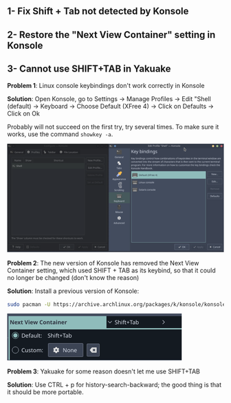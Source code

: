 ## **1**- Fix Shift + Tab not detected by Konsole

## **2**- Restore the "Next View Container" setting in Konsole

## **3**- Cannot use SHIFT+TAB in Yakuake

**Problem 1**: Linux console keybindings don't work correctly in Konsole

**Solution**: Open Konsole, go to Settings -> Manage Profiles -> Edit "Shell (default) -> Keyboard -> Choose Default (XFree 4) -> Click on Defaults -> Click on Ok

Probably will not succeed on the first try, try several times.
To make sure it works, use the command `showkey -a`.

[![Fix keybindings](fix_ShiftTabKonsole_50.png)](https://raw.githubusercontent.com/andreatosti/Dotfiles/KonsoleFixKeybindings/fix_ShiftTabKonsole.png "Fix keybindings")

**Problem 2**: The new version of Konsole has removed the Next View Container setting, which used SHIFT + TAB as its keybind, so that it could no longer be changed (don't know the reason)

**Solution**: Install a previous version of Konsole:

```bash
sudo pacman -U https://archive.archlinux.org/packages/k/konsole/konsole-19.04.2-1-x86_64.pkg.tar.xz
```

![Fix keybindings](nextViewContainer.png "Fix keybindings")

**Problem 3**: Yakuake for some reason doesn't let me use SHIFT+TAB

**Solution**: Use CTRL + p for history-search-backward; the good thing is that it should be more portable.